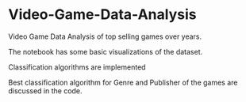 # Video-Game-Data-Analysis
Video Game Data Analysis of top selling games over years.

The notebook has some basic visualizations of the dataset.

Classification algorithms are implemented

Best classification algorithm for Genre and Publisher of the games are discussed in the code.
